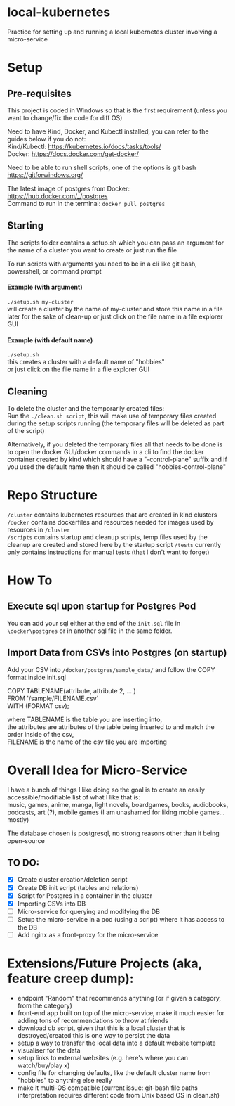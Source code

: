 # local-kubernetes
Practice for setting up and running a local kubernetes cluster involving a micro-service 

# Setup
## Pre-requisites
This project is coded in Windows so that is the first requirement (unless you want to change/fix the code for diff OS)

Need to have Kind, Docker, and Kubectl installed, you can refer to the guides below if you do not:  
Kind/Kubectl: https://kubernetes.io/docs/tasks/tools/  
Docker: https://docs.docker.com/get-docker/  

Need to be able to run shell scripts, one of the options is git bash
https://gitforwindows.org/  

The latest image of postgres from Docker: https://hub.docker.com/_/postgres  
Command to run in the terminal: ```docker pull postgres```

## Starting
The scripts folder contains a setup.sh which you can pass an argument for the name of a cluster you want to create or just run the file 

To run scripts with arguments you need to be in a cli like git bash, powershell, or command prompt

#### Example (with argument)
```./setup.sh my-cluster```  
will create a cluster by the name of my-cluster and store this name in a file later for the sake of clean-up
or just click on the file name in a file explorer GUI
#### Example (with default name)
```./setup.sh```   
this creates a cluster with a default name of "hobbies"  
or just click on the file name in a file explorer GUI
 
## Cleaning
To delete the cluster and the temporarily created files:  
Run the ```./clean.sh script```, this will make use of temporary files created during the setup scripts running (the temporary files will be deleted as part of the script) 

Alternatively, if you deleted the temporary files all that needs to be done is to open the docker GUI/docker commands in a cli to find the docker container created by kind which should have a "-control-plane" suffix and if you used the default name then it should be called "hobbies-control-plane"

# Repo Structure
```/cluster``` contains kubernetes resources that are created in kind clusters  
```/docker``` contains dockerfiles and resources needed for images used by resources in ```/cluster```   
```/scripts``` contains startup and cleanup scripts, temp files used by the cleanup are created and stored here by the startup script 
```/tests``` currently only contains instructions for manual tests (that I don't want to forget)  

# How To

## Execute sql upon startup for Postgres Pod
You can add your sql either at the end of the ```init.sql``` file in ```\docker\postgres``` or in another sql file in the same folder.


## Import Data from CSVs into Postgres (on startup)
Add your CSV into ```/docker/postgres/sample_data/``` and follow the COPY format inside init.sql

COPY TABLENAME(attribute, attribute 2, ... )  
FROM '/sample/FILENAME.csv'  
WITH (FORMAT csv);  

where 
TABLENAME is the table you are inserting into,  
the attributes are attributes of the table being inserted to and match the order inside of the csv,  
FILENAME is the name of the csv file you are importing

# Overall Idea for Micro-Service
I have a bunch of things I like doing so the goal is to create an easily accessible/modifiable list of what I like that is:  
music, games, anime, manga, light novels, boardgames, books, audiobooks, podcasts, art (?), mobile games (I am unashamed for liking mobile games... mostly) 

The database chosen is postgresql, no strong reasons other than it being open-source

## TO DO: 
- [x] Create cluster creation/deletion script 
- [x] Create DB init script (tables and relations)
- [x] Script for Postgres in a container in the cluster 
- [x] Importing CSVs into DB 
- [ ] Micro-service for querying and modifying the DB 
- [ ] Setup the micro-service in a pod (using a script) where it has access to the DB 
- [ ] Add nginx as a front-proxy for the micro-service

# Extensions/Future Projects (aka, feature creep dump):
- endpoint "Random" that recommends anything (or if given a category, from the category)
- front-end app built on top of the micro-service, make it much easier for adding tons of recommendations to throw at friends
- download db script, given that this is a local cluster that is destroyed/created this is one way to persist the data
- setup a way to transfer the local data into a default website template
- visualiser for the data
- setup links to external websites (e.g. here's where you can watch/buy/play x)
- config file for changing defaults, like the default cluster name from "hobbies" to anything else really 
- make it multi-OS compatible (current issue: git-bash file paths interpretation requires different code from Unix based OS in clean.sh)